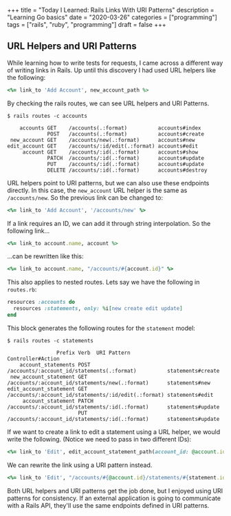 +++
title = "Today I Learned: Rails Links With URI Patterns"
description = "Learning Go basics"
date = "2020-03-26"
categories = ["programming"]
tags = ["rails", "ruby", "programming"]
draft = false
+++

## URL Helpers and URI Patterns

While learning how to write tests for requests, I came across a different way of writing links in Rails. Up until this discovery I had used URL helpers like the following:

```rb
<%= link_to 'Add Account', new_account_path %>
```

By checking the rails routes, we can see URL helpers and URI Patterns. 

```
$ rails routes -c accounts

    accounts GET    /accounts(.:format)          accounts#index
             POST   /accounts(.:format)          accounts#create
 new_account GET    /accounts/new(.:format)      accounts#new
edit_account GET    /accounts/:id/edit(.:format) accounts#edit
     account GET    /accounts/:id(.:format)      accounts#show
             PATCH  /accounts/:id(.:format)      accounts#update
             PUT    /accounts/:id(.:format)      accounts#update
             DELETE /accounts/:id(.:format)      accounts#destroy
```


URL helpers point to URI patterns, but we can also use these endpoints directly. In this case, the `new_account` URL helper is the same as `/accounts/new`. So the previous link can be changed to:

```rb
<%= link_to 'Add Account', '/accounts/new' %>
```

If a link requires an ID, we can add it through string interpolation. So the following link...

```rb
<%= link_to account.name, account %>
```

...can be rewritten like this:

```rb
<%= link_to account.name, "/accounts/#{account.id}" %>
```

This also applies to nested routes. Lets say we have the following in `routes.rb`:

```rb
resources :accounts do
  resources :statements, only: %i[new create edit update]
end
```

This block generates the following routes for the `statement` model:

```
$ rails routes -c statements

                Prefix Verb  URI Pattern                                         Controller#Action
    account_statements POST  /accounts/:account_id/statements(.:format)          statements#create
 new_account_statement GET   /accounts/:account_id/statements/new(.:format)      statements#new
edit_account_statement GET   /accounts/:account_id/statements/:id/edit(.:format) statements#edit
     account_statement PATCH /accounts/:account_id/statements/:id(.:format)      statements#update
                       PUT   /accounts/:account_id/statements/:id(.:format)      statements#update
```

If we want to create a link to edit a statement using a URL helper, we would write the following. (Notice we need to pass in two different IDs):

```rb
<%= link_to 'Edit', edit_account_statement_path(account_id: @account.id, id: statement) %>
```

We can rewrite the link using a URI pattern instead.

```rb
<%= link_to 'Edit', "/accounts/#{@account.id}/statements/#{statement.id}/edit" %>
```

Both URL helpers and URI patterns get the job done, but I enjoyed using URI patterns for consistency. If an external application is going to communicate with a Rails API, they'll use the same endpoints defined in URI patterns.